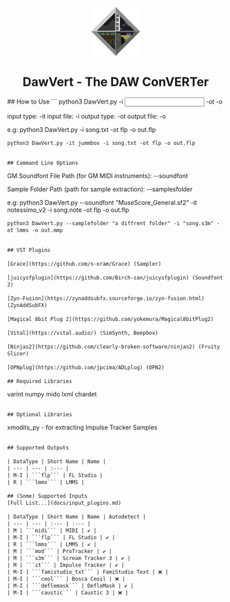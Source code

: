 <div align="center">
<img alt="DawVert Logo" src="docs/dawvert.svg" width=23% height=23%>

# DawVert - The DAW ConVERTer
</div>
## How to Use
```
python3 DawVert.py -i <input> -ot <output type> -o <output>

input type: -it 
input file: -i 
output type: -ot 
output file: -o

e.g: 
    python3 DawVert.py -i song.txt -ot flp -o out.flp

    python3 DawVert.py -it jummbox -i song.txt -ot flp -o out.flp

```

## Command Line Options
```
GM Soundfont File Path (for GM MIDI instruments): 
--soundfont <sf2 file>

Sample Folder Path (path for sample extraction): 
--samplesfolder <sample folder>

e.g: 
    python3 DawVert.py --soundfont "MuseScore_General.sf2" -it notessimo_v2 -i song.note -ot flp -o out.flp

    python3 DawVert.py --samplefolder "a diffrent folder" -i "song.s3m" -ot lmms -o out.mmp
```

## VST Plugins

[Grace](https://github.com/s-oram/Grace) (Sampler)

[juicysfplugin](https://github.com/Birch-san/juicysfplugin) (Soundfont 2)

[Zyn-Fusion](https://zynaddsubfx.sourceforge.io/zyn-fusion.html) (ZynAddSubFX)

[Magical 8bit Plug 2](https://github.com/yokemura/Magical8bitPlug2)

[Vital](https://vital.audio/) (SimSynth, Beepbox)

[Ninjas2](https://github.com/clearly-broken-software/ninjas2) (Fruity Slicer)

[OPNplug](https://github.com/jpcima/ADLplug) (OPN2)

## Required Libraries
```
varint
numpy
mido
lxml
chardet
```

## Optional Libraries
```
xmodits_py - for extracting Impulse Tracker Samples
```

## Supported Outputs

| DataType | Short Name | Name |
| --- | --- | :--- |
| M-I | ```flp``` | FL Studio |
| R | ```lmms``` | LMMS |

## (Some) Supported Inputs
[Full List...](docs/input_plugins.md)

| DataType | Short Name | Name | Autodetect | 
| --- | --- | :--- | :--- |
| M | ```midi``` | MIDI | ✔️ | 
| M-I | ```flp``` | FL Studio | ✔️ | 
| R | ```lmms``` | LMMS | ✔️ | 
| M | ```mod``` | ProTracker | ✔️ | 
| M | ```s3m``` | Scream Tracker 3 | ✔️ | 
| M | ```it``` | Impulse Tracker | ✔️ | 
| M-I | ```famistudio_txt``` | FamiStudio Text | ❌ | 
| M-I | ```ceol``` | Bosca Ceoil | ❌ | 
| M-I | ```deflemask``` | DefleMask | ✔️ | 
| M-I | ```caustic``` | Caustic 3 | ❌ |
